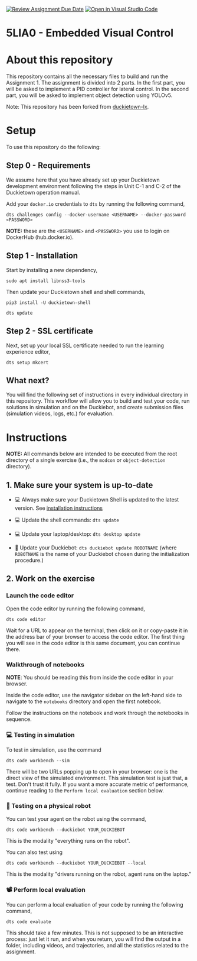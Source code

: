 [![Review Assignment Due Date](https://classroom.github.com/assets/deadline-readme-button-24ddc0f5d75046c5622901739e7c5dd533143b0c8e959d652212380cedb1ea36.svg)](https://classroom.github.com/a/84Tzx0eo)
[![Open in Visual Studio Code](https://classroom.github.com/assets/open-in-vscode-718a45dd9cf7e7f842a935f5ebbe5719a5e09af4491e668f4dbf3b35d5cca122.svg)](https://classroom.github.com/online_ide?assignment_repo_id=10965888&assignment_repo_type=AssignmentRepo)
# **5LIA0 - Embedded Visual Control**

# About this repository

This repository contains all the necessary files to build and run the Assignment 1. The assignment is divided into 2 parts. In the first part, you will be asked to implement a PID controller for lateral control. In the second part, you will be asked to implement object detection using YOLOv5. 

Note: This repository has been forked from [duckietown-lx](https://github.com/duckietown/duckietown-lx).

# Setup

To use this repository do the following:

## Step 0 - Requirements

We assume here that you have already set up your Duckietown development environment following the steps in Unit C-1 and C-2 of the Duckietown operation manual.

Add your `docker.io` credentials to `dts` by running the following command,

```
dts challenges config --docker-username <USERNAME> --docker-password <PASSWORD>
```

**NOTE:** these are the `<USERNAME>` and `<PASSWORD>` you use to login on DockerHub (hub.docker.io).


## Step 1 - Installation

Start by installing a new dependency,

    sudo apt install libnss3-tools

Then update your Duckietown shell and shell commands,

    pip3 install -U duckietown-shell

    dts update

## Step 2 - SSL certificate

Next, set up your local SSL certificate needed to run the learning experience editor,

    dts setup mkcert


## What next?

You will find the following set of instructions in every individual directory in this repository. This workflow will allow you to build and test your code, run solutions in simulation and on the Duckiebot, and create submission files (simulation videos, logs, etc.) for evaluation.

# Instructions

**NOTE:** All commands below are intended to be executed from the root directory of a single exercise (i.e., the 
`modcon` or `object-detection` directory).



## 1. Make sure your system is up-to-date

- 💻 Always make sure your Duckietown Shell is updated to the latest version. See [installation instructions](https://github.com/duckietown/duckietown-shell)

- 💻 Update the shell commands: `dts update`

- 💻 Update your laptop/desktop: `dts desktop update`

- 🚙 Update your Duckiebot: `dts duckiebot update ROBOTNAME` (where `ROBOTNAME` is the name of your Duckiebot chosen during the initialization procedure.)


## 2. Work on the exercise

### Launch the code editor

Open the code editor by running the following command,

```
dts code editor
```

Wait for a URL to appear on the terminal, then click on it or copy-paste it in the address bar of your browser to access the code editor. The first thing you will see in the code editor is this same document, you can continue there.


### Walkthrough of notebooks

**NOTE**: You should be reading this from inside the code editor in your browser.

Inside the code editor, use the navigator sidebar on the left-hand side to navigate to the
`notebooks` directory and open the first notebook.

Follow the instructions on the notebook and work through the notebooks in sequence.


### 💻 Testing in simulation

To test in simulation, use the command

    dts code workbench --sim

There will be two URLs popping up to open in your browser: one is the direct view of the
simulated environment. This simulation test is just that, a test. Don't trust it fully. If you want a more accurate
metric of performance, continue reading to the `Perform local evaluation` section below. 


### 🚙 Testing on a physical robot

You can test your agent on the robot using the command,

    dts code workbench --duckiebot YOUR_DUCKIEBOT

This is the modality "everything runs on the robot".

You can also test using

    dts code workbench --duckiebot YOUR_DUCKIEBOT --local 

This is the modality "drivers running on the robot, agent runs on the laptop."


### 📽 Perform local evaluation

You can perform a local evaluation of your code by running the following command,

    dts code evaluate

This should take a few minutes.
This is not supposed to be an interactive process: just let it run, and when you return, you will find the output in a folder, including videos, and trajectories, and all the statistics related to the assignment.

